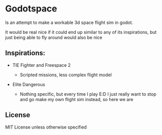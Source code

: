 # Godotspace

Is an attempt to make a workable 3d space flight sim in godot.

It would be real nice if it could end up similar to any of its inspirations, but just being able to fly around would also be nice

## Inspirations:

*  TIE Fighter and Freespace 2

    * Scripted missions, less complex flight model

*  Elite Dangerous

    * Nothing specific, but every time I play E:D I just really want to stop and go make my own flight sim instead, so here we are

## License

MIT License unless otherwise specified